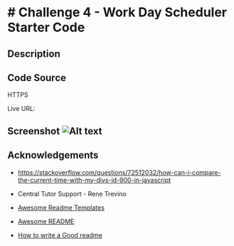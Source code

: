 # # Challenge 4 - Work Day Scheduler Starter Code

## Description



## Code Source 

HTTPS 

Live URL: 

## Screenshot ![Alt text](Screenshot.png)

## Acknowledgements
- https://stackoverflow.com/questions/72512032/how-can-i-compare-the-current-time-with-my-divs-id-900-in-javascript

- Central Tutor Support - Rene Trevino
 - [Awesome Readme Templates](https://awesomeopensource.com/project/elangosundar/awesome-README-templates)
 - [Awesome README](https://github.com/matiassingers/awesome-readme)
 - [How to write a Good readme](https://bulldogjob.com/news/449-how-to-write-a-good-readme-for-your-github-project)
